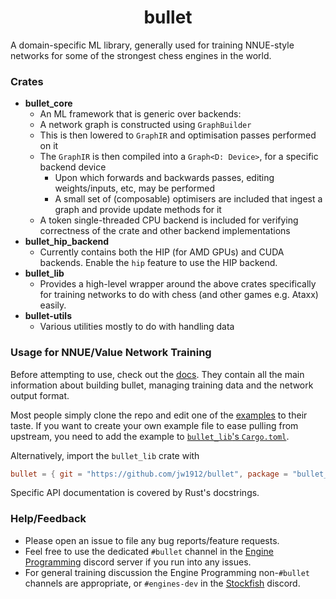 <div align="center">

# bullet

</div>

A domain-specific ML library, generally used for training NNUE-style networks for some of the strongest chess engines in the world.

### Crates

- **bullet_core**
    - An ML framework that is generic over backends:
    - A network graph is constructed using `GraphBuilder`
    - This is then lowered to `GraphIR` and optimisation passes performed on it
    - The `GraphIR` is then compiled into a `Graph<D: Device>`, for a specific backend device
        - Upon which forwards and backwards passes, editing weights/inputs, etc, may be performed
        - A small set of (composable) optimisers are included that ingest a graph and provide update methods for it
    - A token single-threaded CPU backend is included for verifying correctness of the crate and other backend implementations
- **bullet_hip_backend**
    - Currently contains both the HIP (for AMD GPUs) and CUDA backends. Enable the `hip` feature to use the HIP backend.
- **bullet_lib**
    - Provides a high-level wrapper around the above crates specifically for training networks to do with chess (and other games e.g. Ataxx) easily.
- **bullet-utils**
    - Various utilities mostly to do with handling data

### Usage for NNUE/Value Network Training

Before attempting to use, check out the [docs](docs/0-contents.md).
They contain all the main information about building bullet, managing training data and the network output format.

Most people simply clone the repo and edit one of the [examples](/examples) to their taste.
If you want to create your own example file to ease pulling from upstream, you need to add the example to [`bullet_lib`'s `Cargo.toml`](crates/bullet_lib/Cargo.toml).

Alternatively, import the `bullet_lib` crate with
```toml
bullet = { git = "https://github.com/jw1912/bullet", package = "bullet_lib" }
```

Specific API documentation is covered by Rust's docstrings.

### Help/Feedback

- Please open an issue to file any bug reports/feature requests.
- Feel free to use the dedicated `#bullet` channel in the [Engine Programming](https://discord.com/invite/F6W6mMsTGN) discord server if you run into any issues.
- For general training discussion the Engine Programming non-`#bullet` channels are appropriate, or `#engines-dev` in the [Stockfish](https://discord.gg/GWDRS3kU6R) discord.
